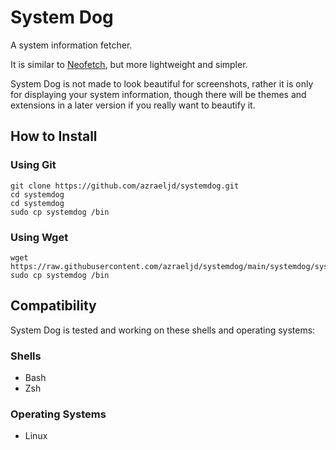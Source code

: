 # System Dog
A system information fetcher.

It is similar to [Neofetch](https://github.com/dylanaraps/neofetch),
but more lightweight and simpler.

System Dog is not made to look beautiful for screenshots, rather
it is only for displaying your system information, though there will be themes and extensions in a
later version if you really want to beautify it.
## How to Install
### Using Git
```
git clone https://github.com/azraeljd/systemdog.git
cd systemdog
cd systemdog
sudo cp systemdog /bin
```
### Using Wget
```
wget https://raw.githubusercontent.com/azraeljd/systemdog/main/systemdog/systemdog
sudo cp systemdog /bin
```
## Compatibility
System Dog is tested and working on these shells and operating systems:
### Shells
- Bash
- Zsh
### Operating Systems
- Linux
